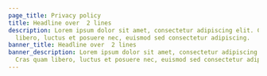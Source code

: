 ```yaml
---
page_title: Privacy policy
title: Headline over  2 lines
description: Lorem ipsum dolor sit amet, consectetur adipiscing elit. Cras quam
  libero, luctus et posuere nec, euismod sed consectetur adipiscing.
banner_title: Headline over  2 lines
banner_description: Lorem ipsum dolor sit amet, consectetur adipiscing elit.
  Cras quam libero, luctus et posuere nec, euismod sed consectetur adipiscing.
---
```

